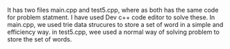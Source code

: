 It has two files main.cpp and test5.cpp, where as both has the same code for problem statment. I have used Dev c++ code editor to solve these.
In main.cpp, we used trie data strucures to store a set of word in a simple and efficiency way.
in test5.cpp, wee used a normal way of solving problem to store the set of words.
